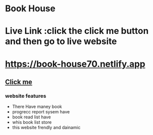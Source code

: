 # Book House


# Live Link :click the click me button and then go to live website

# https://book-house70.netlify.app
## [ Click me ](https://book-house70.netlify.app/)

### website features

- There Have maney book
- progrecc report sysem have
- book read list have
- whis book list store
- this website frendly and dainamic 



